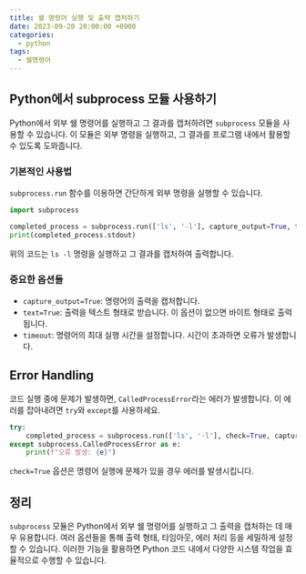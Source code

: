 ```yaml
---
title: 쉘 명령어 실행 및 출력 캡처하기
date: 2023-09-20 20:00:00 +0900
categories:
  - python
tags:
  - 쉘명령어
---
```


## Python에서 subprocess 모듈 사용하기

Python에서 외부 쉘 명령어를 실행하고 그 결과를 캡처하려면 `subprocess` 모듈을 사용할 수 있습니다. 이 모듈은 외부 명령을 실행하고, 그 결과를 프로그램 내에서 활용할 수 있도록 도와줍니다.

### 기본적인 사용법

`subprocess.run` 함수를 이용하면 간단하게 외부 명령을 실행할 수 있습니다.

```python
import subprocess

completed_process = subprocess.run(['ls', '-l'], capture_output=True, text=True)
print(completed_process.stdout)
```

위의 코드는 `ls -l` 명령을 실행하고 그 결과를 캡처하여 출력합니다.

### 중요한 옵션들

- `capture_output=True`: 명령어의 출력을 캡처합니다.
- `text=True`: 출력을 텍스트 형태로 받습니다. 이 옵션이 없으면 바이트 형태로 출력됩니다.
- `timeout`: 명령어의 최대 실행 시간을 설정합니다. 시간이 초과하면 오류가 발생합니다.

## Error Handling

코드 실행 중에 문제가 발생하면, `CalledProcessError`라는 에러가 발생합니다. 이 에러를 잡아내려면 `try`와 `except`를 사용하세요.

```python
try:
    completed_process = subprocess.run(['ls', '-l'], check=True, capture_output=True, text=True)
except subprocess.CalledProcessError as e:
    print(f"오류 발생: {e}")
```

`check=True` 옵션은 명령어 실행에 문제가 있을 경우 에러를 발생시킵니다.

## 정리

`subprocess` 모듈은 Python에서 외부 쉘 명령어를 실행하고 그 출력을 캡처하는 데 매우 유용합니다. 여러 옵션들을 통해 출력 형태, 타임아웃, 에러 처리 등을 세밀하게 설정할 수 있습니다. 이러한 기능을 활용하면 Python 코드 내에서 다양한 시스템 작업을 효율적으로 수행할 수 있습니다.